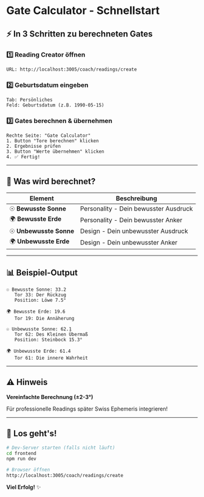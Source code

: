 # Gate Calculator - Schnellstart

## ⚡ In 3 Schritten zu berechneten Gates

### 1️⃣ **Reading Creator öffnen**
```
URL: http://localhost:3005/coach/readings/create
```

### 2️⃣ **Geburtsdatum eingeben**
```
Tab: Persönliches
Feld: Geburtsdatum (z.B. 1990-05-15)
```

### 3️⃣ **Gates berechnen & übernehmen**
```
Rechte Seite: "Gate Calculator"
1. Button "Tore berechnen" klicken
2. Ergebnisse prüfen
3. Button "Werte übernehmen" klicken
4. ✅ Fertig!
```

---

## 🎯 Was wird berechnet?

| Element | Beschreibung |
|---------|--------------|
| ☉ **Bewusste Sonne** | Personality - Dein bewusster Ausdruck |
| 🌍 **Bewusste Erde** | Personality - Dein bewusster Anker |
| ☉ **Unbewusste Sonne** | Design - Dein unbewusster Ausdruck |
| 🌍 **Unbewusste Erde** | Design - Dein unbewusster Anker |

---

## 📊 Beispiel-Output

```
☉ Bewusste Sonne: 33.2
   Tor 33: Der Rückzug
   Position: Löwe 7.5°

🌍 Bewusste Erde: 19.6
   Tor 19: Die Annäherung

☉ Unbewusste Sonne: 62.1
   Tor 62: Des Kleinen Übermaß
   Position: Steinbock 15.3°

🌍 Unbewusste Erde: 61.4
   Tor 61: Die innere Wahrheit
```

---

## ⚠️ Hinweis

**Vereinfachte Berechnung (±2-3°)**

Für professionelle Readings später Swiss Ephemeris integrieren!

---

## 🚀 Los geht's!

```bash
# Dev-Server starten (falls nicht läuft)
cd frontend
npm run dev

# Browser öffnen
http://localhost:3005/coach/readings/create
```

**Viel Erfolg!** ✨

